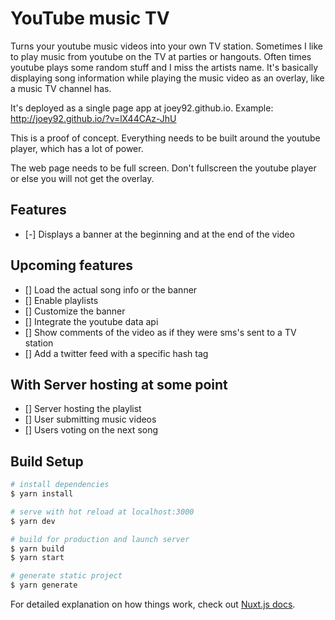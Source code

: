 # YouTube music TV

Turns your youtube music videos into your own TV station.
Sometimes I like to play music from youtube on the TV at parties or hangouts.
Often times youtube plays some random stuff and I miss the artists name.
It's basically displaying song information while playing the music video as an overlay, like a music TV channel has.

It's deployed as a single page app at joey92.github.io.
Example: http://joey92.github.io/?v=lX44CAz-JhU

This is a proof of concept. Everything needs to be built around the youtube player, which has a lot of power.

The web page needs to be full screen. Don't fullscreen the youtube player or else you will not get the overlay.

## Features
- [-] Displays a banner at the beginning and at the end of the video

## Upcoming features
- [] Load the actual song info or the banner
- [] Enable playlists
- [] Customize the banner
- [] Integrate the youtube data api
- [] Show comments of the video as if they were sms's sent to a TV station
- [] Add a twitter feed with a specific hash tag

## With Server hosting at some point
- [] Server hosting the playlist
- [] User submitting music videos
- [] Users voting on the next song

## Build Setup

```bash
# install dependencies
$ yarn install

# serve with hot reload at localhost:3000
$ yarn dev

# build for production and launch server
$ yarn build
$ yarn start

# generate static project
$ yarn generate
```

For detailed explanation on how things work, check out [Nuxt.js docs](https://nuxtjs.org).
